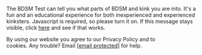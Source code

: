 The BDSM Test can tell you what parts of BDSM and kink you are into. It's a fun and an educational experience for both inexperienced and experienced kinksters. Javascript is required, so please turn it on. If this message stays visible, click [here](https://bdsmtest.org/) and see if that works.

By using our website you agree to our Privacy Policy and to  
cookies. Any trouble? Email [\[email protected\]](https://bdsmtest.org/cdn-cgi/l/email-protection) for help.